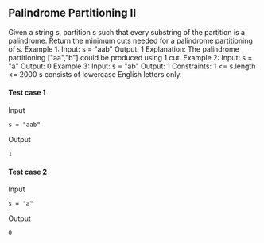 
## Palindrome Partitioning II
Given a string s, partition s such that every substring of the partition is a palindrome. Return the minimum cuts needed for a palindrome partitioning of s. Example 1: Input: s = &quot;aab&quot; Output: 1 Explanation: The palindrome partitioning [&quot;aa&quot;,&quot;b&quot;] could be produced using 1 cut. Example 2: Input: s = &quot;a&quot; Output: 0 Example 3: Input: s = &quot;ab&quot; Output: 1 Constraints: 1 &lt;= s.length &lt;= 2000 s consists of lowercase English letters only.

#### Test case 1

Input

```
s = "aab"
```

Output

```
1
```

#### Test case 2

Input

```
s = "a"
```

Output

```
0
```
  